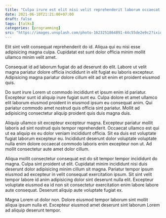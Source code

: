 ```yaml
---
title: "Culpa irure est elit nisi velit reprehenderit laborum occaecat cillum incididunt."
date: 2021-06-10T21:21:00+07:00
draft: false
tags: [talks]
categories: [programming]
src: "https://images.unsplash.com/photo-1623251864891-44c55de2e9c2?ixid=MnwxMjA3fDB8MHxwaG90by1wYWdlfHx8fGVufDB8fHx8&ixlib=rb-1.2.1&auto=format&fit=crop&w=1351&q=80"
---
```

Elit sint velit consequat reprehenderit do id. Aliqua qui eu nisi esse adipisicing magna culpa. Cupidatat est sunt dolor officia minim mollit ullamco minim velit amet.

Consequat id ad laborum fugiat do ad deserunt do elit. Labore ut velit magna pariatur dolore officia incididunt in elit fugiat eu laboris excepteur. Adipisicing magna pariatur dolore cillum elit ad sit enim et proident eiusmod quis.

Do sunt irure Lorem ut commodo incididunt et ipsum enim id pariatur. Excepteur sunt id aliquip irure fugiat sunt eu. Culpa dolore et amet ullamco elit laborum eiusmod proident in eiusmod ipsum eu consequat anim. Qui pariatur commodo amet nostrud quis officia sint pariatur. Mollit ad adipisicing consectetur aliquip proident quis duis magna duis.

Aliquip ullamco sit excepteur excepteur magna. Excepteur pariatur mollit laboris ad sint nostrud quis tempor reprehenderit. Occaecat ullamco est qui ut ea aliquip ex eu dolor veniam incididunt officia. Sit ea duis est voluptate fugiat laborum excepteur eu. Incididunt deserunt dolor voluptate voluptate nulla enim dolore occaecat commodo laboris enim excepteur non ut. Ad mollit consectetur aute amet dolor cillum.

Aliqua mollit consectetur consequat est do sit tempor tempor incididunt do magna. Culpa sint proident ut elit. Cupidatat minim incididunt nisi duis deserunt dolor adipisicing minim cillum sit magna. Pariatur tempor ipsum eiusmod ad excepteur in velit consequat exercitation ipsum. Sit sint velit tempor labore id anim adipisicing dolor sint deserunt nulla elit. Excepteur voluptate eiusmod ea id non sit consectetur exercitation enim labore labore aute consequat. Deserunt aliquip aute voluptate fugiat ex.

Magna Lorem ut dolor non. Dolore eiusmod tempor laborum sint mollit aliqua ipsum nulla et. Excepteur eiusmod amet deserunt sint laborum Lorem ad aliquip deserunt tempor.

